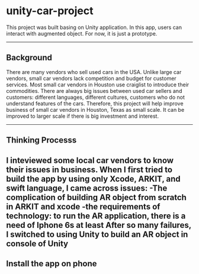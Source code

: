 # unity-car-project
This project was built basing on Unity application. In this app, users can interact with augmented object.
For now, it is just a prototype.

 --------------------------
 Background
 ----------------------------
 There are many vendors who sell used cars in the USA. Unlike large car vendors, small car vendors lack competition and budget for customer services. Most small car vendors in Houston use craiglist to introduce their commodities. There are always big issues between used car sellers and customers: different languages, different cultures, customers who do not understand features of the cars. Therefore, this project will help improve business of small car vendors in Houston, Texas as small scale. It can be improved to larger scale if there is big investment and interest.
 
 ----------------------------------------
Thinking Processs
 ---------------------------------------
I inteviewed some local car vendors to know their issues in business.
 When I first tried to build the app by using only Xcode, ARKIT, and swift language, I came across issues: 
       -The complication of building AR object from scratch in ARKIT and xcode
       -the requirements of technology: to run the AR application, there is a need of Iphone 6s at least
 After so many failures, I switched to using Unity to build an AR object in console of Unity
 ----------------------------------------

Install the app on phone
----------------------------------------------

